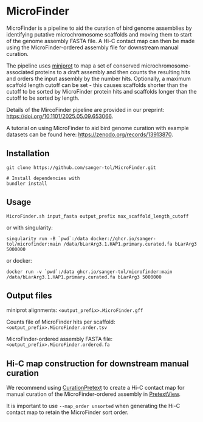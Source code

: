 
# MicroFinder

MicroFinder is a pipeline to aid the curation of bird genome assemblies by identifying putative microchromosome scaffolds and moving them to start of the genome assembly FASTA file. A Hi-C contact map can then be made using the MicroFinder-ordered assembly file for downstream manual curation.

The pipeline uses [miniprot](https://github.com/lh3/miniprot) to map a set of conserved microchromosome-associated proteins to a draft assembly and then counts the resulting hits and orders the input assembly by the number hits. Optionally, a maximum scaffold length cutoff can be set - this causes scaffolds shorter than the cutoff to be sorted by MicroFinder protein hits and scaffolds longer than the cutoff to be sorted by length. 

Details of the MircoFinder pipeline are provided in our preprint: https://doi.org/10.1101/2025.05.09.653066. 

A tutorial on using MicroFinder to aid bird genome curation with example datasets can be found here: https://zenodo.org/records/13913870. 

## Installation
```
git clone https://github.com/sanger-tol/MicroFinder.git

# Install dependencies with
bundler install
```

## Usage
```
MicroFinder.sh input_fasta output_prefix max_scaffold_length_cutoff

```

or with singularity:
```
singularity run -B `pwd`:/data docker://ghcr.io/sanger-tol/microfinder:main /data/bLarArg3.1.HAP1.primary.curated.fa bLarArg3 5000000
```

or docker:
```
docker run -v `pwd`:/data ghcr.io/sanger-tol/microfinder:main /data/bLarArg3.1.HAP1.primary.curated.fa bLarArg3 5000000

```

## Output files

miniprot alignments: `<output_prefix>.MicroFinder.gff`

Counts file of MicroFinder hits per scaffold: `<output_prefix>.MicroFinder.order.tsv`

MicroFinder-ordered assembly FASTA file: `<output_prefix>.MicroFinder.ordered.fa`

## Hi-C map construction for downstream manual curation

We recommend using [CurationPretext](https://pipelines.tol.sanger.ac.uk/curationpretext) to create a Hi-C contact map for manual curation of the MicroFinder-ordered assembly in [PretextView](https://github.com/sanger-tol/PretextView).

It is important to use `--map_order unsorted` when generating the Hi-C contact map to retain the MicroFinder sort order. 




